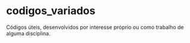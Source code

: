 # codigos_variados
Códigos úteis, desenvolvidos por interesse próprio ou como trabalho de alguma disciplina. 
